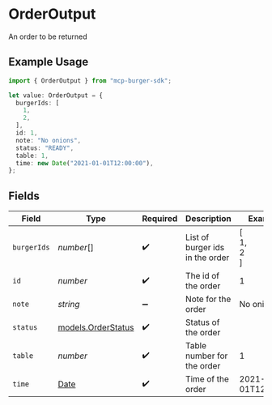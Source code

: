 # OrderOutput

An order to be returned

## Example Usage

```typescript
import { OrderOutput } from "mcp-burger-sdk";

let value: OrderOutput = {
  burgerIds: [
    1,
    2,
  ],
  id: 1,
  note: "No onions",
  status: "READY",
  table: 1,
  time: new Date("2021-01-01T12:00:00"),
};
```

## Fields

| Field                                                                                         | Type                                                                                          | Required                                                                                      | Description                                                                                   | Example                                                                                       |
| --------------------------------------------------------------------------------------------- | --------------------------------------------------------------------------------------------- | --------------------------------------------------------------------------------------------- | --------------------------------------------------------------------------------------------- | --------------------------------------------------------------------------------------------- |
| `burgerIds`                                                                                   | *number*[]                                                                                    | :heavy_check_mark:                                                                            | List of burger ids in the order                                                               | [<br/>1,<br/>2<br/>]                                                                          |
| `id`                                                                                          | *number*                                                                                      | :heavy_check_mark:                                                                            | The id of the order                                                                           | 1                                                                                             |
| `note`                                                                                        | *string*                                                                                      | :heavy_minus_sign:                                                                            | Note for the order                                                                            | No onions                                                                                     |
| `status`                                                                                      | [models.OrderStatus](../models/orderstatus.md)                                                | :heavy_check_mark:                                                                            | Status of the order                                                                           |                                                                                               |
| `table`                                                                                       | *number*                                                                                      | :heavy_check_mark:                                                                            | Table number for the order                                                                    | 1                                                                                             |
| `time`                                                                                        | [Date](https://developer.mozilla.org/en-US/docs/Web/JavaScript/Reference/Global_Objects/Date) | :heavy_check_mark:                                                                            | Time of the order                                                                             | 2021-01-01T12:00:00                                                                           |